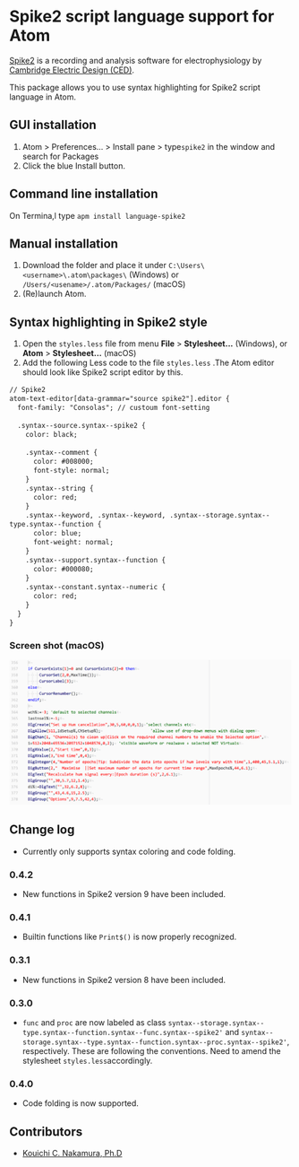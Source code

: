 # Spike2 script language support for Atom

[Spike2](http://ced.co.uk/products/spkovin) is a recording and analysis software for electrophysiology by [Cambridge Electric Design (CED)](http://ced.co.uk/).

This package allows you to use syntax highlighting for Spike2 script language in Atom.





## GUI installation

1. Atom > Preferences… > Install pane > type`spike2` in the window and search for Packages
2. Click the blue Install button.



## Command line installation

On Termina,l type `apm install language-spike2`



## Manual installation

1. Download the folder and place it under `C:\Users\<username>\.atom\packages\` (Windows) or `/Users/<usename>/.atom/Packages/` (macOS)
2. (Re)launch Atom.



## Syntax highlighting in Spike2 style

1. Open the `styles.less` file from menu **File** > **Stylesheet...** (Windows), or **Atom** > **Stylesheet…** (macOS)
2. Add the following Less code to the file `styles.less` .The Atom editor should look like Spike2 script editor by this.

```less
// Spike2
atom-text-editor[data-grammar="source spike2"].editor {
  font-family: "Consolas"; // custoum font-setting
  
  .syntax--source.syntax--spike2 {
    color: black;
    
    .syntax--comment {
      color: #008000;
      font-style: normal;
    }
    .syntax--string {
      color: red;
    }
    .syntax--keyword, .syntax--keyword, .syntax--storage.syntax--type.syntax--function {
      color: blue;
      font-weight: normal;
    }
    .syntax--support.syntax--function {
      color: #000080;
    }
    .syntax--constant.syntax--numeric {
      color: red;
    }
  }
}
```

### Screen shot (macOS)

![screen shot](screenshot.png)

## Change log

+ Currently only supports syntax coloring and code folding.

  


### 0.4.2

+ New functions in Spike2 version 9 have been included.

### 0.4.1

+   Builtin functions like `Print$()` is now properly recognized.

### 0.3.1

+ New functions in Spike2 version 8 have been included.

### 0.3.0

* `func` and `proc` are now labeled as class `syntax--storage.syntax--type.syntax--function.syntax--func.syntax--spike2'` and  `syntax--storage.syntax--type.syntax--function.syntax--proc.syntax--spike2'`, respectively. These are following the conventions. Need to amend the stylesheet `styles.less`accordingly.

### 0.4.0

* Code folding is now supported.



## Contributors

+ [Kouichi C. Nakamura, Ph.D](https://github.com/kouichi-c-nakamura)